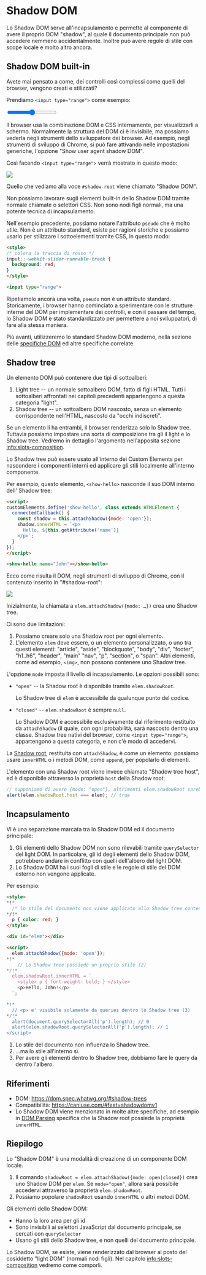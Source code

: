 # Shadow DOM

Lo Shadow DOM serve all'incapsulamento e permette al componente di avere il proprio DOM "shadow", al quale il documento principale non può accedere nemmeno accidentalmente. Inoltre può avere regole di stile con scope locale e molto altro ancora.

## Shadow DOM built-in

Avete mai pensato a come, dei controlli così complessi come quelli del browser, vengono creati e stilizzati?

Prendiamo `<input type="range">` come esempio:

<p>
<input type="range">
</p>

Il browser usa la combinazione DOM e CSS internamente, per visualizzarli a schermo. Normalmente la struttura del DOM ci è invisibile, ma possiamo vederla negli strumenti dello sviluppatore dei browser. Ad esempio, negli strumenti di sviluppo di Chrome, si può fare attivando nelle impostazioni generiche, l'opzione "Show user agent shadow DOM".

Così facendo `<input type="range">` verrà mostrato in questo modo:

![](shadow-dom-range.png)

Quello che vediamo alla voce `#shadow-root` viene chiamato "Shadow DOM".

Non possiamo lavorare sugli elementi built-in dello Shadow DOM tramite normale chiamate o selettori CSS. Non sono nodi figli normali, ma una potente tecnica di incapsulamento.

Nell'esempio precedente, possiamo notare l'attributo `pseudo` che è molto utile. Non è un attributo standard, esiste per ragioni storiche e possiamo usarlo per stilizzare i sottoelementi tramite CSS, in questo modo:

```html run autorun
<style>
/* colora la traccia di rosso */
input::-webkit-slider-runnable-track {
  background: red;
}
</style>

<input type="range">
```

Ripetiamolo ancora una volta, `pseudo` non è un attributo standard. Storicamente, i browser hanno cominciato a sperimentare con le strutture interne del DOM per implementare dei controlli, e con il passare del tempo, lo Shadow DOM è stato standardizzato per permettere a noi sviluppatori, di fare alla stessa maniera.

Più avanti, utilizzeremo lo standard Shadow DOM moderno, nella sezione delle [specifiche DOM](https://dom.spec.whatwg.org/#shadow-trees) ed altre specifiche correlate.  

## Shadow tree

Un elemento DOM può contenere due tipi di sottoalberi:

1. Light tree -- un normale sottoalbero DOM, fatto di figli HTML. Tutti i sottoalberi affrontati nei capitoli precedenti appartengono a questa categoria "light".
2. Shadow tree -- un sottoalbero DOM nascosto, senza un elemento corrispondente nell'HTML, nascosto da "occhi indiscreti".

Se un elemento li ha entrambi, il browser renderizza solo lo Shadow tree. Tuttavia possiamo impostare una sorta di composizione tra gli il light e lo Shadow tree. Vedremo in dettaglio l'argomento nell'apposita sezione <info:slots-composition>.

Lo Shadow tree può essere usato all'interno dei Custom Elements per nascondere i componenti interni ed applicare gli stili localmente all'interno componente.

Per esempio, questo elemento, `<show-hello>` nasconde il suo DOM interno dell' Shadow tree:

```html run autorun height=60
<script>
customElements.define('show-hello', class extends HTMLElement {
  connectedCallback() {
    const shadow = this.attachShadow({mode: 'open'});
    shadow.innerHTML = `<p>
      Hello, ${this.getAttribute('name')}
    </p>`;
  }  
});
</script>

<show-hello name="John"></show-hello>
```

Ecco come risulta il DOM, negli strumenti di sviluppo di Chrome, con il contenuto inserito in "#shadow-root":

![](shadow-dom-say-hello.png)

Inizialmente, la chiamata a `elem.attachShadow({mode: …})` crea uno Shadow tree.

Ci sono due limitazioni:
1. Possiamo creare solo una Shadow root per ogni elemento.
2. L'elemento `elem` deve essere, o un elemento personalizzato, o uno tra questi elementi: "article", "aside", "blockquote", "body", "div", "footer", "h1..h6", "header", "main" "nav", "p", "section", o "span". Altri elementi, come ad esempio, `<img>`, non possono contenere uno Shadow tree.

L'opzione `mode` imposta il livello di incapsulamento. Le opzioni possibili sono:
- `"open"` -- la Shadow root è disponibile tramite `elem.shadowRoot`.

    Lo Shadow tree di `elem` è accessibile da qualunque punto del codice.   
- `"closed"` -- `elem.shadowRoot` è sempre `null`.

    Lo Shadow DOM è accessibile esclusivamente dal riferimento restituito da `attachShadow` (il quale, con ogni probabilità, sarà nascosto dentro una classe. Shadow tree nativi del browser, come `<input type="range">`, appartengono a questa categoria, e non c'è modo di accedervi.

La [Shadow root](https://dom.spec.whatwg.org/#shadowroot), restituita con `attachShadow`, è come un elemento: possiamo usare `innerHTML` o i metodi DOM, come `append`, per popolarlo di elementi.

L'elemento con una Shadow root viene invece chiamato "Shadow tree host", ed è disponibile attraverso la proprietà `host` della Shadow root:

```js
// supponiamo di avere {mode: "open"}, altrimenti elem.shadowRoot sarebbe null
alert(elem.shadowRoot.host === elem); // true
```

## Incapsulamento

Vi è una separazione marcata tra lo Shadow DOM ed il documento principale:

1. Gli elementi dello Shadow DOM non sono rilevabili tramite `querySelector` del light DOM. In particolare, gli id degli elementi dello Shadow DOM, potrebbero andare in conflitto con quelli dell'albero del light DOM.
2. Lo Shadow DOM ha i suoi fogli di stile e le regole di stile del DOM esterno non vengono applicate.

Per esempio:

```html run untrusted height=40
<style>
*!*
  /* lo stile del documento non viene applicato allo Shadow tree contenuto in #elem (1) */
*/!*
  p { color: red; }
</style>

<div id="elem"></div>

<script>
  elem.attachShadow({mode: 'open'});
*!*
    // Lo Shadow tree possiede un proprio stile (2)
*/!*
  elem.shadowRoot.innerHTML = `
    <style> p { font-weight: bold; } </style>
    <p>Hello, John!</p>
  `;

*!*
  // <p> e' visibile solamente da queries dentro lo Shadow tree (3)
*/!*
  alert(document.querySelectorAll('p').length); // 0
  alert(elem.shadowRoot.querySelectorAll('p').length); // 1
</script>  
```

1. Lo stile del documento non influenza lo Shadow tree.
2. ...ma lo stile all'interno sì.
3. Per avere gli elementi dentro lo Shadow tree, dobbiamo fare le query da dentro l'albero.

## Riferimenti

- DOM: <https://dom.spec.whatwg.org/#shadow-trees>
- Compatibilità: <https://caniuse.com/#feat=shadowdomv1>
- Lo Shadow DOM viene menzionato in molte altre specifiche, ad esempio in [DOM Parsing](https://w3c.github.io/DOM-Parsing/#the-innerhtml-mixin) specifica che la Shadow root possiede la proprietà `innerHTML`.


## Riepilogo

Lo "Shadow DOM" è una modalità di creazione di un componente DOM locale.

1. Il comando `shadowRoot = elem.attachShadow({mode: open|closed})` crea uno Shadow DOM per `elem`. Se `mode="open"`, allora sarà possibile accedervi attraverso la proprietà `elem.shadowRoot`.
2. Possiamo popolare `shadowRoot` usando `innerHTML` o altri metodi DOM.

Gli elementi dello Shadow DOM:
- Hanno la loro area per gli id
- Sono invisibili ai selettori JavaScript dal documento principale, se cercati con `querySelector`
- Usano gli stili dello Shadow tree, e non quelli del documento principale.

Lo Shadow DOM, se esiste, viene renderizzato dal browser al posto del cosiddetto "light DOM" (normali nodi figli). Nel capitolo <info:slots-composition> vedremo come comporli.
